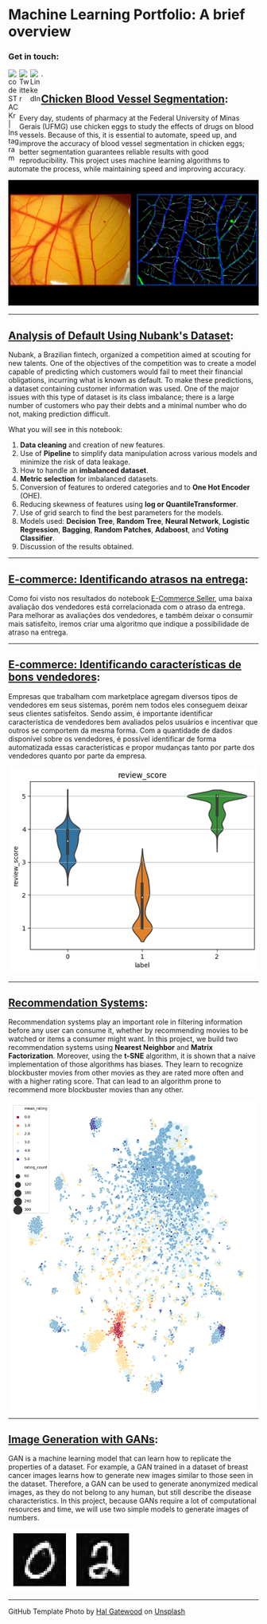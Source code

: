 # Machine Learning Portfolio: A brief overview

### Get in touch:
.
[<img align="left" alt="codeSTACKr | Instagram" width="22px" src="https://cdn.jsdelivr.net/npm/simple-icons@v3/icons/instagram.svg" />][instagram]
[<img align="left" alt="Twitter" width="22px" src="https://cdn.jsdelivr.net/npm/simple-icons@v3/icons/twitter.svg" />][twitter]
[<img align="left" alt="LinkedIn" width="22px" src="https://cdn.jsdelivr.net/npm/simple-icons@v3/icons/linkedin.svg" />][linkedin]


## [Chicken Blood Vessel Segmentation](https://github.com/RGivisiez/Blood-Vessel-Segmentation):

Every day, students of pharmacy at the Federal University of Minas Gerais (UFMG) use chicken eggs to study the effects of drugs on blood vessels. Because of this, it is essential to automate, speed up, and improve the accuracy of blood vessel segmentation in chicken eggs; better segmentation guarantees reliable results with good reproducibility. This project uses machine learning algorithms to automate the process, while maintaining speed and improving accuracy.

![Chicken Egg Blood Vessel Segmentation](https://github.com/RGivisiez/Blood-Vessel-Segmentation/blob/main/images/vessel-egg.png)

-----

## [Analysis of Default Using Nubank's Dataset](https://github.com/RGivisiez/credit-card-risk-analysis):

Nubank, a Brazilian fintech, organized a competition aimed at scouting for new talents. One of the objectives of the competition was to create a model capable of predicting which customers would fail to meet their financial obligations, incurring what is known as default. To make these predictions, a dataset containing customer information was used. One of the major issues with this type of dataset is its class imbalance; there is a large number of customers who pay their debts and a minimal number who do not, making prediction difficult.

What you will see in this notebook:
  1. **Data cleaning** and creation of new features.
  2. Use of **Pipeline** to simplify data manipulation across various models and minimize the risk of data leakage.
  3. How to handle an **imbalanced dataset**.
  4. **Metric selection** for imbalanced datasets.
  5. Conversion of features to ordered categories and to **One Hot Encoder** (OHE).
  6. Reducing skewness of features using **log or QuantileTransformer**.
  7. Use of grid search to find the best parameters for the models.
  8. Models used: **Decision Tree**, **Random Tree**, **Neural Network**, **Logistic Regression**, **Bagging**, **Random Patches**, **Adaboost**, and **Voting Classifier**.
  9. Discussion of the results obtained.

-----

## [E-commerce: Identificando atrasos na entrega](https://github.com/RGivisiez/Olist-delivery-delay):

Como foi visto nos resultados do notebook [E-Commerce Seller](https://github.com/RGivisiez/Olist-sellers-K-Means/blob/main/E_Commerce_Seller.ipynb), uma baixa avaliação dos vendedores está correlacionada com o atraso da entrega. Para melhorar as avaliações dos vendedores, e também deixar o consumir mais satisfeito, iremos criar uma algoritmo que indique a possibilidade de atraso na entrega.

-----

## [E-commerce: Identificando características de bons vendedores](https://github.com/RGivisiez/Olist-sellers-K-Means):

Empresas que trabalham com marketplace agregam diversos tipos de vendedores em seus sistemas, porém nem todos eles conseguem deixar seus clientes satisfeitos. Sendo assim, é importante identificar característica de vendedores bem avaliados pelos usuários e incentivar que outros se comportem da mesma forma. Com a quantidade de dados disponível sobre os vendedores, é possível identificar de forma automatizada essas características e propor mudanças tanto por parte dos vendedores quanto por parte da empresa.

![Sellers_clusters](https://github.com/RGivisiez/Olist-sellers-K-Means/blob/c7289e289c3dca66aabdada6e6a1cbfa1ca33905/sellers_cluster.png)

-----

## [Recommendation Systems](https://github.com/RGivisiez/recommendation-systems):

Recommendation systems play an important role in filtering information before any user can consume it, whether by recommending movies to be watched or items a consumer might want. In this project, we build two recommendation systems using **Nearest Neighbor** and **Matrix Factorization**. Moreover, using the **t-SNE** algorithm, it is shown that a naive implementation of those algorithms has biases. They learn to recognize blockbuster movies from other movies as they are rated more often and with a higher rating score. That can lead to an algorithm prone to recommend more blockbuster movies than any other.

<img src="https://github.com/RGivisiez/recommendation-systems/blob/main/img/t-sne.png" alt="t-SNE" style="width:500px;"/>

-----

## [Image Generation with GANs](https://github.com/RGivisiez/WcGAN-GP-MNIST):

GAN is a machine learning model that can learn how to replicate the properties of a dataset. For example, a GAN trained in a dataset of breast cancer images learns how to generate new images similar to those seen in the dataset. Therefore, a GAN can be used to generate anonymized medical images, as they do not belong to any human, but still describe the disease characteristics. In this project, because GANs require a lot of computational resources and time, we will use two simple models to generate images of numbers.

![model2](https://github.com/RGivisiez/WcGAN-GP-MNIST/blob/main/img/model2.png)


-----

GitHub Template Photo by <a href="https://unsplash.com/@halacious?utm_source=unsplash&utm_medium=referral&utm_content=creditCopyText">Hal Gatewood</a> on <a href="https://unsplash.com/?utm_source=unsplash&utm_medium=referral&utm_content=creditCopyText">Unsplash</a>
  

[mysite]: https://rgivisiez.github.io/
[twitter]: https://twitter.com/ronaldogivisiez/
[instagram]: https://instagram.com/ronaldo_givisiez/
[linkedin]: https://linkedin.com/in/ronaldo-givisiez/
